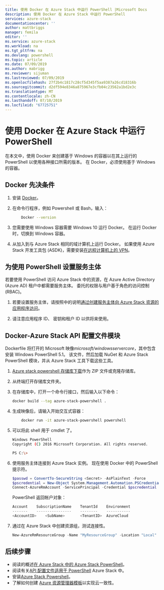 ```yaml
---
title: 使用 Docker 在 Azure Stack 中运行 PowerShell |Microsoft Docs
description: 使用 Docker 在 Azure Stack 中运行 PowerShell
services: azure-stack
documentationcenter: ''
author: mattbriggs
manager: femila
editor: ''
ms.service: azure-stack
ms.workload: na
ms.tgt_pltfrm: na
ms.devlang: powershell
ms.topic: article
ms.date: 07/09/2019
ms.author: mabrigg
ms.reviewer: sijuman
ms.lastreviewed: 07/09/2019
ms.openlocfilehash: 27f2b4c1817c28cf5d345f5aa9387a26cd18316b
ms.sourcegitcommit: d2df594e8346a875967e3cfb04c23562a1bd2e3c
ms.translationtype: MT
ms.contentlocale: zh-CN
ms.lasthandoff: 07/10/2019
ms.locfileid: "67725751"
---
```

# <a name="use-docker-to-run-powershell-in-azure-stack"></a>使用 Docker 在 Azure Stack 中运行 PowerShell

在本文中，使用 Docker 来创建基于 Windows 的容器以在其上运行的 PowerShell 以使用各种接口所需的版本。 在 Docker，必须使用基于 Windows 的容器。

## <a name="docker-prerequisites"></a>Docker 先决条件

1. 安装 [Docker](https://docs.docker.com/install/)。

1. 在命令行程序，例如 Powershell 或 Bash，输入：

    ```bash
        Docker --version
    ```

1. 您需要使用 Windows 容器需要 Windows 10 运行 Docker。 在运行 Docker 时，切换到 Windows 容器。

1. 从加入到与 Azure Stack 相同的域计算机上运行 Docker。 如果使用 Azure Stack 开发工具包 (ASDK)，需要安装[在远程计算机上的 VPN](azure-stack-connect-azure-stack.md#connect-to-azure-stack-with-vpn)。

## <a name="set-up-a-service-principal-for-using-powershell"></a>为使用 PowerShell 设置服务主体

若要使用 PowerShell 访问 Azure Stack 中的资源，在 Azure Active Directory (Azure AD) 租户中都需要服务主体。 委托的权限与用户基于角色的访问控制 (RBAC)。

1. 若要设置服务主体，请按照中的说明[通过创建服务主体向 Azure Stack 资源的应用程序访问](azure-stack-create-service-principals.md)。

2. 请注意应用程序 ID、 密钥和租户 ID 以供将来使用。

## <a name="docker---azure-stack-api-profiles-module"></a>Docker-Azure Stack API 配置文件模块

Dockerfile 将打开的 Microsoft 映像*microsoft/windowsservercore*，其中包含安装 Windows PowerShell 5.1。 该文件，然后加载 NuGet 和 Azure Stack PowerShell 模块，并从 Azure Stack 工具下载这些工具。

1. [Azure stack powershell 存储库下载](https://github.com/mattbriggs/azure-stack-powershell)作为 ZIP 文件或克隆存储库。

2. 从终端打开存储库文件夹。

3. 在存储库中，打开一个命令行接口，然后输入以下命令：

    ```bash  
    docker build --tag azure-stack-powershell .
    ```

4. 生成映像后，请输入开始交互式容器：

    ```bash  
        docker run -it azure-stack-powershell powershell
    ```

5. 可以将此 shell 用于 cmdlet 了。

    ```bash
    Windows PowerShell
    Copyright (C) 2016 Microsoft Corporation. All rights reserved.

    PS C:\>
    ```

6. 使用服务主体连接到 Azure Stack 实例。 现在使用 Docker 中的 PowerShell 提示符。 

    ```powershell
    $passwd = ConvertTo-SecureString <Secret> -AsPlainText -Force
    $pscredential = New-Object System.Management.Automation.PSCredential('<ApplicationID>', $passwd)
    Connect-AzureRmAccount -ServicePrincipal -Credential $pscredential -TenantId <TenantID>
    ```

   PowerShell 返回帐户对象：

    ```powershell  
    Account    SubscriptionName    TenantId    Environment
    -------    ----------------    --------    -----------
    <AccountID>    <SubName>       <TenantID>  AzureCloud
    ```

7. 通过在 Azure Stack 中创建资源组，测试连接性。

    ```powershell  
    New-AzureRmResourceGroup -Name "MyResourceGroup" -Location "Local"
    ```

## <a name="next-steps"></a>后续步骤

-  阅读的概述[在 Azure Stack 中的 Azure Stack PowerShell](azure-stack-powershell-overview.md)。
- 阅读有关[API 配置文件适用于 PowerShell](azure-stack-version-profiles.md) Azure Stack 中。
- 安装[Azure Stack Powershell](../operator/azure-stack-powershell-install.md)。
- 了解如何创建 [Azure 资源管理器模板](azure-stack-develop-templates.md)以实现云一致性。
